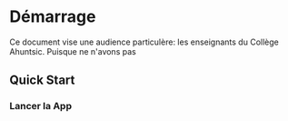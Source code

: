 # Démarrage

Ce document vise une audience particulère: les enseignants du Collège Ahuntsic. Puisque ne n'avons pas

## Quick Start

### Lancer la App

###

